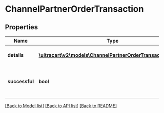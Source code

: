 # ChannelPartnerOrderTransaction

## Properties
Name | Type | Description | Notes
------------ | ------------- | ------------- | -------------
**details** | [**\ultracart\v2\models\ChannelPartnerOrderTransactionDetail[]**](ChannelPartnerOrderTransactionDetail.md) | Transaction gateway details | [optional] 
**successful** | **bool** | True if the transaction was successfully charged | [optional] 

[[Back to Model list]](../README.md#documentation-for-models) [[Back to API list]](../README.md#documentation-for-api-endpoints) [[Back to README]](../README.md)



